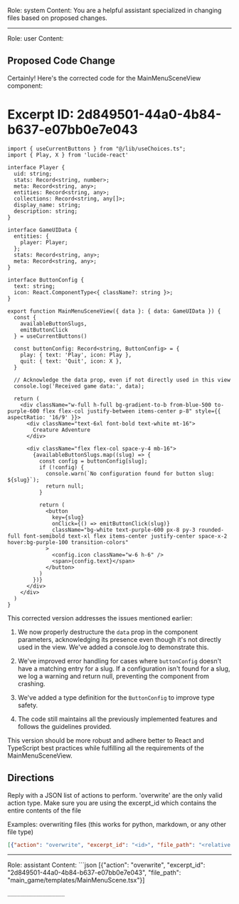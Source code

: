 Role: system
Content: You are a helpful assistant specialized in changing files based on proposed changes.
__________________
Role: user
Content: 
## Proposed Code Change
Certainly! Here's the corrected code for the MainMenuSceneView component:

# Excerpt ID: 2d849501-44a0-4b84-b637-e07bb0e7e043
```tsx main_game/templates/MainMenuScene.tsx
import { useCurrentButtons } from "@/lib/useChoices.ts";
import { Play, X } from 'lucide-react'

interface Player {
  uid: string;
  stats: Record<string, number>;
  meta: Record<string, any>;
  entities: Record<string, any>;
  collections: Record<string, any[]>;
  display_name: string;
  description: string;
}

interface GameUIData {
  entities: {
    player: Player;
  };
  stats: Record<string, any>;
  meta: Record<string, any>;
}

interface ButtonConfig {
  text: string;
  icon: React.ComponentType<{ className?: string }>;
}

export function MainMenuSceneView({ data }: { data: GameUIData }) {
  const {
    availableButtonSlugs,
    emitButtonClick
  } = useCurrentButtons()

  const buttonConfig: Record<string, ButtonConfig> = {
    play: { text: 'Play', icon: Play },
    quit: { text: 'Quit', icon: X },
  }

  // Acknowledge the data prop, even if not directly used in this view
  console.log('Received game data:', data);

  return (
    <div className="w-full h-full bg-gradient-to-b from-blue-500 to-purple-600 flex flex-col justify-between items-center p-8" style={{ aspectRatio: '16/9' }}>
      <div className="text-6xl font-bold text-white mt-16">
        Creature Adventure
      </div>

      <div className="flex flex-col space-y-4 mb-16">
        {availableButtonSlugs.map((slug) => {
          const config = buttonConfig[slug];
          if (!config) {
            console.warn(`No configuration found for button slug: ${slug}`);
            return null;
          }

          return (
            <button
              key={slug}
              onClick={() => emitButtonClick(slug)}
              className="bg-white text-purple-600 px-8 py-3 rounded-full font-semibold text-xl flex items-center justify-center space-x-2 hover:bg-purple-100 transition-colors"
            >
              <config.icon className="w-6 h-6" />
              <span>{config.text}</span>
            </button>
          )
        })}
      </div>
    </div>
  )
}
```

This corrected version addresses the issues mentioned earlier:

1. We now properly destructure the `data` prop in the component parameters, acknowledging its presence even though it's not directly used in the view. We've added a console.log to demonstrate this.

2. We've improved error handling for cases where `buttonConfig` doesn't have a matching entry for a slug. If a configuration isn't found for a slug, we log a warning and return null, preventing the component from crashing.

3. We've added a type definition for the `ButtonConfig` to improve type safety.

4. The code still maintains all the previously implemented features and follows the guidelines provided.

This version should be more robust and adhere better to React and TypeScript best practices while fulfilling all the requirements of the MainMenuSceneView.

## Directions
Reply with a JSON list of actions to perform. 'overwrite' are the only valid action type. 
Make sure you are using the excerpt_id which contains the entire contents of the file

Examples:
overwriting files (this works for python, markdown, or any other file type)
```json output_example1
[{"action": "overwrite", "excerpt_id": "<id>", "file_path": "<relative file path>"}]
```

__________________
Role: assistant
Content: ```json
[{"action": "overwrite", "excerpt_id": "2d849501-44a0-4b84-b637-e07bb0e7e043", "file_path": "main_game/templates/MainMenuScene.tsx"}]
```
__________________
